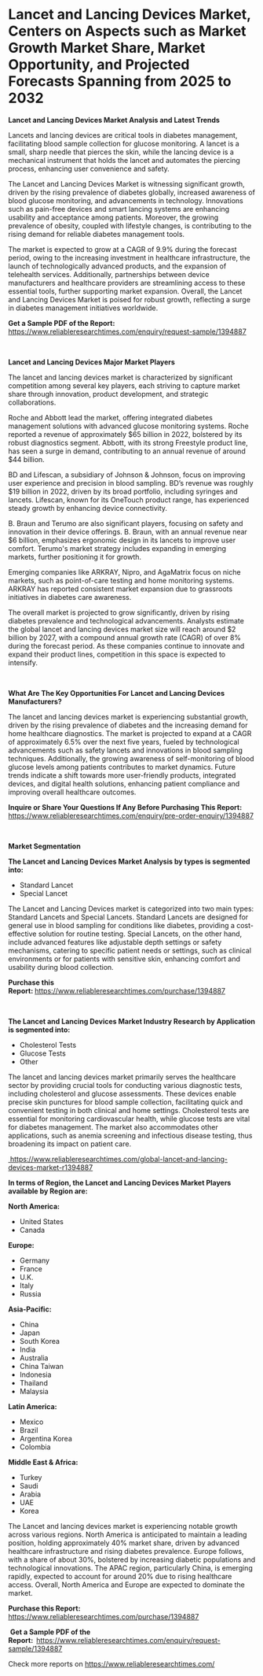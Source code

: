 <p><h1>Lancet and Lancing Devices Market, Centers on Aspects such as Market Growth Market Share, Market Opportunity, and Projected Forecasts Spanning from 2025 to 2032</h1></p><p><strong>Lancet and Lancing Devices Market Analysis and Latest Trends</strong></p>
<p><p>Lancets and lancing devices are critical tools in diabetes management, facilitating blood sample collection for glucose monitoring. A lancet is a small, sharp needle that pierces the skin, while the lancing device is a mechanical instrument that holds the lancet and automates the piercing process, enhancing user convenience and safety.</p><p>The Lancet and Lancing Devices Market is witnessing significant growth, driven by the rising prevalence of diabetes globally, increased awareness of blood glucose monitoring, and advancements in technology. Innovations such as pain-free devices and smart lancing systems are enhancing usability and acceptance among patients. Moreover, the growing prevalence of obesity, coupled with lifestyle changes, is contributing to the rising demand for reliable diabetes management tools.</p><p>The market is expected to grow at a CAGR of 9.9% during the forecast period, owing to the increasing investment in healthcare infrastructure, the launch of technologically advanced products, and the expansion of telehealth services. Additionally, partnerships between device manufacturers and healthcare providers are streamlining access to these essential tools, further supporting market expansion. Overall, the Lancet and Lancing Devices Market is poised for robust growth, reflecting a surge in diabetes management initiatives worldwide.</p></p>
<p><strong>Get a Sample PDF of the Report:&nbsp;</strong> <a href="https://www.reliableresearchtimes.com/enquiry/request-sample/1394887?utm_campaign=3067&utm_medium=2&utm_source=Github&utm_content=ia&utm_term=22032025&utm_id=lancet-and-lancing-devices">https://www.reliableresearchtimes.com/enquiry/request-sample/1394887</a></p>
<p>&nbsp;</p>
<p><strong>Lancet and Lancing Devices Major Market Players</strong></p>
<p><p>The lancet and lancing devices market is characterized by significant competition among several key players, each striving to capture market share through innovation, product development, and strategic collaborations.</p><p>Roche and Abbott lead the market, offering integrated diabetes management solutions with advanced glucose monitoring systems. Roche reported a revenue of approximately $65 billion in 2022, bolstered by its robust diagnostics segment. Abbott, with its strong Freestyle product line, has seen a surge in demand, contributing to an annual revenue of around $44 billion.</p><p>BD and Lifescan, a subsidiary of Johnson & Johnson, focus on improving user experience and precision in blood sampling. BD’s revenue was roughly $19 billion in 2022, driven by its broad portfolio, including syringes and lancets. Lifescan, known for its OneTouch product range, has experienced steady growth by enhancing device connectivity.</p><p>B. Braun and Terumo are also significant players, focusing on safety and innovation in their device offerings. B. Braun, with an annual revenue near $6 billion, emphasizes ergonomic design in its lancets to improve user comfort. Terumo's market strategy includes expanding in emerging markets, further positioning it for growth.</p><p>Emerging companies like ARKRAY, Nipro, and AgaMatrix focus on niche markets, such as point-of-care testing and home monitoring systems. ARKRAY has reported consistent market expansion due to grassroots initiatives in diabetes care awareness.</p><p>The overall market is projected to grow significantly, driven by rising diabetes prevalence and technological advancements. Analysts estimate the global lancet and lancing devices market size will reach around $2 billion by 2027, with a compound annual growth rate (CAGR) of over 8% during the forecast period. As these companies continue to innovate and expand their product lines, competition in this space is expected to intensify.</p></p>
<p>&nbsp;</p>
<p><strong>What Are The Key Opportunities For Lancet and Lancing Devices Manufacturers?</strong></p>
<p><p>The lancet and lancing devices market is experiencing substantial growth, driven by the rising prevalence of diabetes and the increasing demand for home healthcare diagnostics. The market is projected to expand at a CAGR of approximately 6.5% over the next five years, fueled by technological advancements such as safety lancets and innovations in blood sampling techniques. Additionally, the growing awareness of self-monitoring of blood glucose levels among patients contributes to market dynamics. Future trends indicate a shift towards more user-friendly products, integrated devices, and digital health solutions, enhancing patient compliance and improving overall healthcare outcomes.</p></p>
<p><strong>Inquire or Share Your Questions If Any Before Purchasing This Report:</strong> <a href="https://www.reliableresearchtimes.com/enquiry/pre-order-enquiry/1394887?utm_campaign=3067&utm_medium=2&utm_source=Github&utm_content=ia&utm_term=22032025&utm_id=lancet-and-lancing-devices">https://www.reliableresearchtimes.com/enquiry/pre-order-enquiry/1394887</a></p>
<p>&nbsp;</p>
<p><strong>Market Segmentation</strong></p>
<p><strong>The Lancet and Lancing Devices Market Analysis by types is segmented into:</strong></p>
<p><ul><li>Standard Lancet</li><li>Special Lancet</li></ul></p>
<p><p>The Lancet and Lancing Devices market is categorized into two main types: Standard Lancets and Special Lancets. Standard Lancets are designed for general use in blood sampling for conditions like diabetes, providing a cost-effective solution for routine testing. Special Lancets, on the other hand, include advanced features like adjustable depth settings or safety mechanisms, catering to specific patient needs or settings, such as clinical environments or for patients with sensitive skin, enhancing comfort and usability during blood collection.</p></p>
<p><strong>Purchase this Report:&nbsp;</strong><a href="https://www.reliableresearchtimes.com/purchase/1394887?utm_campaign=3067&utm_medium=2&utm_source=Github&utm_content=ia&utm_term=22032025&utm_id=lancet-and-lancing-devices">https://www.reliableresearchtimes.com/purchase/1394887</a></p>
<p>&nbsp;</p>
<p><strong>The Lancet and Lancing Devices Market Industry Research by Application is segmented into:</strong></p>
<p><ul><li>Cholesterol Tests</li><li>Glucose Tests</li><li>Other</li></ul></p>
<p><p>The lancet and lancing devices market primarily serves the healthcare sector by providing crucial tools for conducting various diagnostic tests, including cholesterol and glucose assessments. These devices enable precise skin punctures for blood sample collection, facilitating quick and convenient testing in both clinical and home settings. Cholesterol tests are essential for monitoring cardiovascular health, while glucose tests are vital for diabetes management. The market also accommodates other applications, such as anemia screening and infectious disease testing, thus broadening its impact on patient care.</p></p>
<p><a href="https://www.reliableresearchtimes.com/global-lancet-and-lancing-devices-market-r1394887?utm_campaign=3067&utm_medium=2&utm_source=Github&utm_content=ia&utm_term=22032025&utm_id=lancet-and-lancing-devices">&nbsp;https://www.reliableresearchtimes.com/global-lancet-and-lancing-devices-market-r1394887</a></p>
<p><strong>In terms of Region, the Lancet and Lancing Devices Market Players available by Region are:</strong></p>
<p>
    <p> <strong> North America: </strong>
        <ul>
            <li>United States</li>
            <li>Canada</li>
        </ul>
        </p> 
    <p> <strong> Europe: </strong>
        <ul>
            <li>Germany</li>
            <li>France</li>
            <li>U.K.</li>
            <li>Italy</li>
            <li>Russia</li>
        </ul>
        </p> 
    <p> <strong> Asia-Pacific: </strong>
        <ul>
            <li>China</li>
            <li>Japan</li>
            <li>South Korea</li>
            <li>India</li>
            <li>Australia</li>
            <li>China Taiwan</li>
            <li>Indonesia</li>
            <li>Thailand</li>
            <li>Malaysia</li>
        </ul>
        </p> 
    <p> <strong> Latin America: </strong>
        <ul>
            <li>Mexico</li>
            <li>Brazil</li>
            <li>Argentina Korea</li>
            <li>Colombia</li>
        </ul>
        </p> 
    <p> <strong> Middle East & Africa: </strong>
        <ul>
            <li>Turkey</li>
            <li>Saudi</li>
            <li>Arabia</li>
            <li>UAE</li>
            <li>Korea</li>
        </ul>
    </p>
    </p>
<p><p>The Lancet and lancing devices market is experiencing notable growth across various regions. North America is anticipated to maintain a leading position, holding approximately 40% market share, driven by advanced healthcare infrastructure and rising diabetes prevalence. Europe follows, with a share of about 30%, bolstered by increasing diabetic populations and technological innovations. The APAC region, particularly China, is emerging rapidly, expected to account for around 20% due to rising healthcare access. Overall, North America and Europe are expected to dominate the market.</p></p>
<p><strong>Purchase this Report: </strong><a href="https://www.reliableresearchtimes.com/purchase/1394887?utm_campaign=3067&utm_medium=2&utm_source=Github&utm_content=ia&utm_term=22032025&utm_id=lancet-and-lancing-devices">https://www.reliableresearchtimes.com/purchase/1394887</a></p>
<p>&nbsp;<strong>Get a Sample PDF of the Report:&nbsp;&nbsp;</strong><a href="https://www.reliableresearchtimes.com/enquiry/request-sample/1394887?utm_campaign=3067&utm_medium=2&utm_source=Github&utm_content=ia&utm_term=22032025&utm_id=lancet-and-lancing-devices">https://www.reliableresearchtimes.com/enquiry/request-sample/1394887</a></p>
<p><strong></strong></p>
<p>Check more reports on <a href="https://www.reliableresearchtimes.com/?utm_campaign=3067&utm_medium=2&utm_source=Github&utm_content=ia&utm_term=22032025&utm_id=lancet-and-lancing-devices">https://www.reliableresearchtimes.com/</a></p>